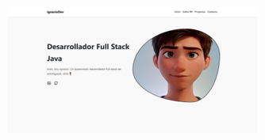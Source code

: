 
<img  src="https://raw.githubusercontent.com/IgnaciioDev/portfolio2024/refs/heads/main/img/proyectos/portfolio-image.png">
